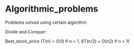 Algorithmic_problems
====================

Problems solved using certain algorithm

Divide and Conquer:

Best_stock_price (T(n) = O(1) if n = 1, 8T(n/2) + O(n2) if n > 1)
